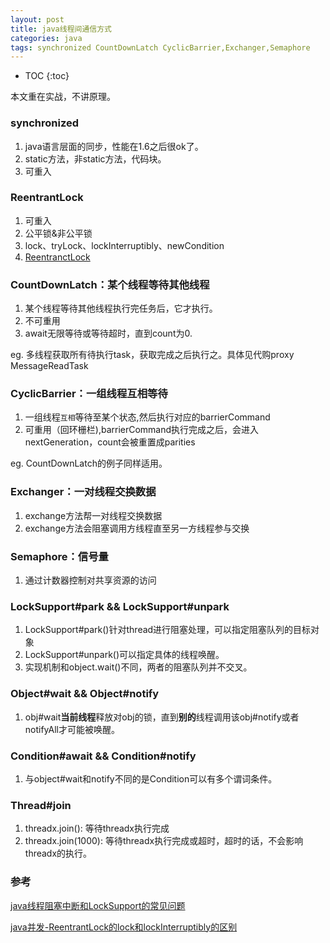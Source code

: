 ```yaml
---
layout: post
title: java线程间通信方式
categories: java
tags: synchronized CountDownLatch CyclicBarrier,Exchanger,Semaphore
---
```


* TOC
{:toc}

本文重在实战，不讲原理。

### synchronized 

1. java语言层面的同步，性能在1.6之后很ok了。
2. static方法，非static方法，代码块。
3. 可重入

### ReentrantLock

1. 可重入
2. 公平锁&非公平锁
3. lock、tryLock、lockInterruptibly、newCondition
4. [ReentranctLock](/2016/08/22/ReentrantLock)

### CountDownLatch：某个线程等待其他线程

1. 某个线程等待其他线程执行完任务后，它才执行。
2. 不可重用
3. await无限等待或等待超时，直到count为0.

eg. 多线程获取所有待执行task，获取完成之后执行之。具体见代购proxy MessageReadTask

### CyclicBarrier：一组线程互相等待

1. 一组线程`互相`等待至某个状态,然后执行对应的barrierCommand
2. 可重用（回环栅栏),barrierCommand执行完成之后，会进入nextGeneration，count会被重置成parities

eg. CountDownLatch的例子同样适用。

### Exchanger：一对线程交换数据

1. exchange方法帮一对线程交换数据
2. exchange方法会阻塞调用方线程直至另一方线程参与交换

### Semaphore：信号量

1. 通过计数器控制对共享资源的访问

### LockSupport#park && LockSupport#unpark  

1. LockSupport#park()针对thread进行阻塞处理，可以指定阻塞队列的目标对象
2. LockSupport#unpark()可以指定具体的线程唤醒。
3. 实现机制和object.wait()不同，两者的阻塞队列并不交叉。

### Object#wait && Object#notify

1. obj#wait**当前线程**释放对obj的锁，直到**别的**线程调用该obj#notify或者notifyAll才可能被唤醒。

### Condition#await && Condition#notify

1. 与object#wait和notify不同的是Condition可以有多个谓词条件。

### Thread#join

1. threadx.join(): 等待threadx执行完成
2. threadx.join(1000): 等待threadx执行完成或超时，超时的话，不会影响threadx的执行。

### 参考

[java线程阻塞中断和LockSupport的常见问题](http://agapple.iteye.com/blog/970055)

[java并发-ReentrantLock的lock和lockInterruptibly的区别](http://blog.csdn.net/wojiushiwo945you/article/details/42387091)
